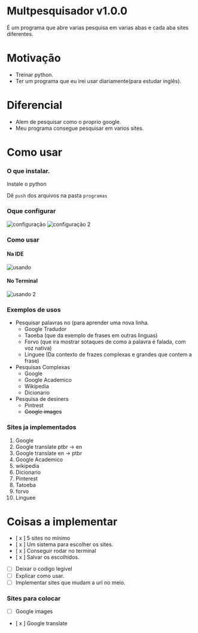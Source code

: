 # Multpesquisador v1.0.0
É um programa que abre varias pesquisa em varias abas e cada aba sites diferentes.
# Motivação
- Treinar python.
- Ter um programa que eu irei usar diariamente(para estudar inglês).
# Diferencial
- Alem de pesquisar como o proprio google.
- Meu programa consegue pesquisar em varios sites.
# Como usar
### O que instalar.
Instale o python

Dê `push` dos arquivos na pasta `programas`
### Oque configurar
![configuração](https://github.com/user-attachments/assets/dea690b3-4c93-452e-8699-8683aa03622d)
![configuração 2](https://github.com/user-attachments/assets/c947ef97-f7ba-44db-9a35-fccf989785cf)


### Como usar
#### Na IDE
![usando](https://github.com/user-attachments/assets/80510cbc-b2fc-46bd-9e38-357174455b85)
#### No Terminal
![usando 2](https://github.com/user-attachments/assets/838a33e0-0837-445a-a9ab-4c1ab1b61a73)

### Exemplos de usos
- Pesquisar palavras no (para aprender uma nova linha.
  - Google Tradudor
  - Taoeba (que da exemplo de frases em outras linguas)
  - Forvo (que ira mostrar sotaques de como a palavra é falada, com voz nativa)
  - Linguee (Da contexto de frazes complexas e grandes que contem a frase)
- Pesquisas Complexas
  - Google
  - Google Academico
  - Wikipedia
  - Dicionario
- Pesquisa de desiners
  - Pintrest
  - ~~Google images~~
### Sites ja implementados
1. Google
2. Google translate ptbr -> en
3. Google translate en -> ptbr
4. Google Academico
5. wikipedia
6. Dicionario
7. Pinterest
8. Tatoeba
9. forvo
10. Linguee

# Coisas a implementar
- [ x ] 5 sites no mínimo
- [ x ] Um sistema para escolher os sites.
- [ x ] Conseguir rodar no terminal
- [ x ] Salvar os escolhidos.
- [  ] Deixar o codigo legivel
- [  ] Explicar como usar.
- [  ] Implementar sites que mudam a url no meio.

### Sites para colocar
- [  ] Google images
- [ x ] Google translate

